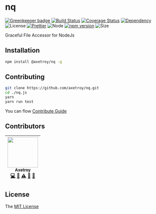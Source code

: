 # nq

[![Greenkeeper badge](https://badges.greenkeeper.io/axetroy/nq.svg)](https://greenkeeper.io/)
[![Build Status](https://travis-ci.org/axetroy/nq.svg?branch=master)](https://travis-ci.org/axetroy/nq)
[![Coverage Status](https://coveralls.io/repos/github/axetroy/nq/badge.svg?branch=master)](https://coveralls.io/github/axetroy/nq?branch=master)
[![Dependency](https://david-dm.org/axetroy/nq.svg)](https://david-dm.org/axetroy/nq)
![License](https://img.shields.io/badge/license-MIT-green.svg)
[![Prettier](https://img.shields.io/badge/Code%20Style-Prettier-green.svg)](https://github.com/prettier/prettier)
![Node](https://img.shields.io/badge/node-%3E=6.0-blue.svg?style=flat-square)
[![npm version](https://badge.fury.io/js/%40axetroy%2Fgpm.svg)](https://badge.fury.io/js/%40axetroy%2Fnq)
![Size](https://github-size-badge.herokuapp.com/axetroy/nq.svg)

Graceful File Accessor for NodeJs

## Installation
```bash
npm install @axetroy/nq -g
```

## Contributing

```bash
git clone https://github.com/axetroy/nq.git
cd ./nq.js
yarn
yarn run test
```

You can flow [Contribute Guide](https://github.com/axetroy/nq/blob/master/contributing.md)

## Contributors

<!-- ALL-CONTRIBUTORS-LIST:START - Do not remove or modify this section -->
| [<img src="https://avatars1.githubusercontent.com/u/9758711?v=3" width="100px;"/><br /><sub>Axetroy</sub>](http://axetroy.github.io)<br />[💻](https://github.com/axetroy/nq/commits?author=axetroy "Code") [🔌](#plugin-axetroy "Plugin/utility libraries") [⚠️](https://github.com/axetroy/nq/commits?author=axetroy "Tests") [🐛](https://github.com/axetroy/nq/issues?q=author%3Aaxetroy "Bug reports") [🎨](#design-axetroy "Design") |
| :---: |
<!-- ALL-CONTRIBUTORS-LIST:END -->

## License

The [MIT License](https://github.com/axetroy/nq/blob/master/LICENSE)
